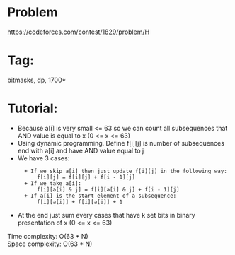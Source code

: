 # Problem
https://codeforces.com/contest/1829/problem/H

# Tag:
bitmasks, dp, 1700*

# Tutorial:
  - Because a[i] is very small <= 63 so we can count all subsequences that AND value is equal to x (0 <= x <= 63)
  - Using dynamic programming. Define f[i][j] is number of subsequences end with a[i] and have AND value equal to j
  - We have 3 cases:
    ```
      + If we skip a[i] then just update f[i][j] in the following way:
          f[i][j] = f[i][j] + f[i - 1][j]
      + If we take a[i]:
          f[i][a[i] & j] = f[i][a[i] & j] + f[i - 1][j]
      + If a[i] is the start element of a subsequence:
          f[i][a[i]] + f[i][a[i]] + 1
    ```
  - At the end just sum every cases that have k set bits in binary presentation of x (0 <= x <= 63)

Time complexity: O(63 * N)<br>
Space complexity: O(63 * N)
